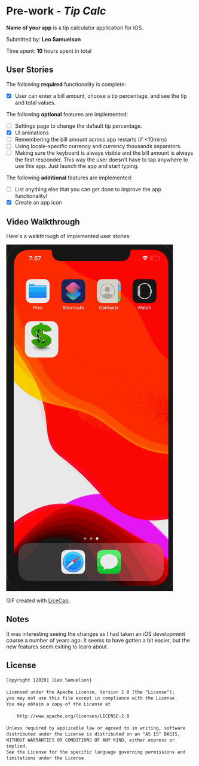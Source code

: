 # Pre-work - *Tip Calc*

**Name of your app** is a tip calculator application for iOS.

Submitted by: **Leo Samuelson**

Time spent: **10** hours spent in total

## User Stories

The following **required** functionality is complete:

* [x] User can enter a bill amount, choose a tip percentage, and see the tip and total values.

The following **optional** features are implemented:
* [ ] Settings page to change the default tip percentage.
* [x] UI animations
* [ ] Remembering the bill amount across app restarts (if <10mins)
* [ ] Using locale-specific currency and currency thousands separators.
* [ ] Making sure the keyboard is always visible and the bill amount is always the first responder. This way the user doesn't have to tap anywhere to use this app. Just launch the app and start typing.

The following **additional** features are implemented:

- [ ] List anything else that you can get done to improve the app functionality!
- [x] Create an app icon

## Video Walkthrough 

Here's a walkthrough of implemented user stories:

<img src='https://github.com/leoskips34/tip_calc/blob/master/Tip_Calc_Screen.gif' width='' alt='Video Walkthrough' />

GIF created with [LiceCap](http://www.cockos.com/licecap/).

## Notes

It was interesting seeing the changes as I had taken an iOS development course a number of years ago. It seems to have gotten a bit easier, but the new features seem exiting to learn about. 

## License

    Copyright [2020] [Leo Samuelson]

    Licensed under the Apache License, Version 2.0 (the "License");
    you may not use this file except in compliance with the License.
    You may obtain a copy of the License at

        http://www.apache.org/licenses/LICENSE-2.0

    Unless required by applicable law or agreed to in writing, software
    distributed under the License is distributed on an "AS IS" BASIS,
    WITHOUT WARRANTIES OR CONDITIONS OF ANY KIND, either express or implied.
    See the License for the specific language governing permissions and
    limitations under the License.
